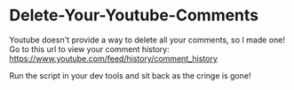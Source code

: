 # Delete-Your-Youtube-Comments
Youtube doesn't provide a way to delete all your comments, so I made one!
Go to this url to view your comment history: https://www.youtube.com/feed/history/comment_history

Run the script in your dev tools and sit back as the cringe is gone!
